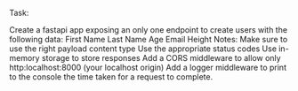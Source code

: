 Task:

Create a fastapi app exposing an only one endpoint to create users with the following data:
First Name
Last Name
Age
Email
Height
Notes:
Make sure to use the right payload content type
Use the appropriate status codes
Use in-memory storage to store responses
Add a CORS middleware to allow only http:localhost:8000 (your localhost origin)
Add a logger middleware to print to the console the time taken for a request to complete.
